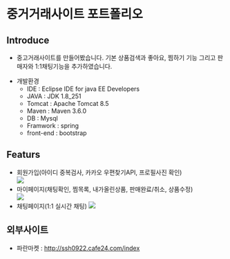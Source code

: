 # 중거거래사이트 포트폴리오

## Introduce
- 중고거래사이트를 만들어봤습니다. 기본 상품검색과 좋아요, 찜하기 기능 그리고 판매자와 1:1채팅기능을 추가하였습니다.  
* 개발환경
  - IDE : Eclipse IDE for java EE Developers
  - JAVA : JDK 1.8_251
  - Tomcat : Apache Tomcat 8.5
  - Maven : Maven 3.6.0
  - DB : Mysql
  - Framwork : spring
  - front-end : bootstrap

## Featurs
* 회원가입(아이디 중복검사, 카카오 우편찾기API, 프로필사진 확인)  
    <img src="https://user-images.githubusercontent.com/39799061/111898810-8efcd480-8a6b-11eb-857c-5bfe28885cae.jpg"/>      
* 마이페이지(채팅확인, 찜목록, 내가올린상품, 판매완료/취소, 상품수정)  
    <img src="https://user-images.githubusercontent.com/39799061/111898826-a5a32b80-8a6b-11eb-874c-d73bf2706ff0.jpg"/>  
* 채팅페이지(1:1 실시간 채팅) 
    <img src="https://user-images.githubusercontent.com/39799061/111898833-b9e72880-8a6b-11eb-8ec1-5330ef515e4c.jpg"/> 
    
## 외부사이트
 * 파란마켓 : http://ssh0922.cafe24.com/index

      
